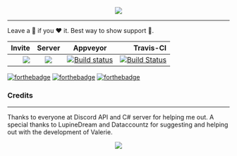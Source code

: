 <p align="center">
<img src="https://i.imgur.com/bdre5eQ.gif">
</p>

---
Leave a 🌟 if you :heart: it. Best way to show support 💪.

| Invite | Server | Appveyor | Travis-CI |
|-------:|:------:|:--------:|----------:|
| [![](https://png.icons8.com/door-opened/dusk/70)](https://discordapp.com/oauth2/authorize?client_id=261561347966238721&scope=bot&permissions=2146958591) | [![](https://png.icons8.com/discord/dusk/70)](https://discord.gg/nzYTzxD) | [![Build status](https://ci.appveyor.com/api/projects/status/qojigwf797mw91vb?svg=true)](https://ci.appveyor.com/project/Vux/valerie)| [![Build Status](https://travis-ci.org/Yucked/Valerie.svg?branch=master)](https://travis-ci.org/Yucked/Valerie)

[![forthebadge](http://forthebadge.com/images/badges/built-with-swag.svg)](http://forthebadge.com)
[![forthebadge](http://forthebadge.com/images/badges/compatibility-club-penguin.svg)](http://forthebadge.com)
[![forthebadge](http://forthebadge.com/images/badges/made-with-c-sharp.svg)](http://forthebadge.com)

### Credits
---

Thanks to everyone at Discord API and C# server for helping me out. A special thanks to LupineDream and Dataccountz for suggesting and helping out with the development of Valerie.

<p align="center">
<img src="http://vvcap.com/img/hlmIBIKFvea.png" /> </p>
